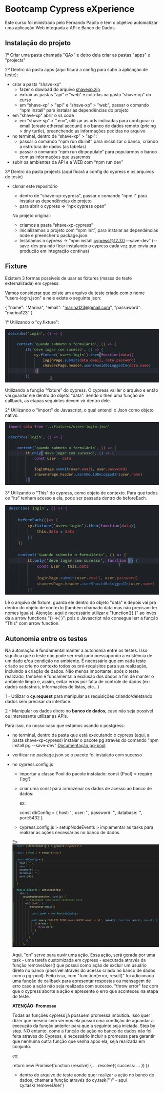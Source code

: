# Bootcamp Cypress eXperience

Este curso foi ministrado pelo Fernando Papito e tem o objetivo automatizar uma aplicação Web integrada a API e Banco de Dados.


## Instalação do projeto

1º Criar uma pasta chamada "QAx" e detro dela criar as pastas "apps" e "projects"

2º Dentro da pasta apps (aqui ficará a config para subir a aplicação de teste):

- criar a pasta “shave-xp”
  - fazer o dowload do arquivo [shavexp.zip](/instalacao_project/shavexp-mvp-1.zip)
  - extrair as pastas "api" e "web" e cola-las na pasta "shave-xp" do curso
  - em “shave-xp” > "api" e “shave-xp” > "web", passar o comando “npm install” para instalar as dependências do projeto
- em "shave-xp" abrir o vs code
  - em "shave-sp" > ".env", utilizar as urls indicadas para configurar o email (create ethereal account) e o  banco de dados remoto (pricing > tiny turtle), preenchendo as informações pedidas no arquivo
- no terminal, dentro de “shave-xp” > "api":
  - passar o comando “npm run db:init” para inicializar o banco, criando a estrutura de dados (as tabelas)
  - passar o comando “npm run db:populate” para popularmos o banco com as informações que usaremos
- subir os ambientes da API e a WEB com “npm run dev”


3º Dentro da pasta projects (aqui ficará a config do cypress e os arquivos de teste)

- clonar este repositório
  - dentro de "shave-xp-cypress", passar o comando "npm i" para instalar as dependências do projeto
  - para abrir o cypress → “npx cypress open”


  No projeto original:
    - criamos a pasta “shave-xp-cypress”
    - inicializamos o projeto com “npm init”, para instalar as dependências node e preencher o package.json
    - Instalamos o cypress → “npm install cypress@12.7.0 --save-dev”
    (--save-dev pra não ficar instalando o cypress cada vez que envia pra produção em integração contínua)

## Fixture

Existem 3 formas possíveis de usar as fixtures (massa de teste externalizada) em cypress:

Vamos considerar que existe um arquivo de teste criado com o nome "users-login.json" e nele existe o seguinte json:

{
    "name": "Marina",
    "email": "marina123@gmail.com",
    "passaword": "marina123"
}

1° Utilizando o "cy.fixture":

![img](/midia/cyFixture.png)

Utilizando a função "fixture" do cypress.
O cypress vai ler o arquivo e então vai guardar ele dentro do objeto "data".
Sendo o then uma função de callback, as etapas seguintes devem vir dentro dele.

2° Utilizando o "import" do Javascript, o qual entendi o Json como objeto nativo.

![img](/midia/importJavaScript.png)

3° Utilizando o "This" do cypress, como objeto de contexto. Para que todos os "its" tenham acesso a ela, pode ser passada dentro do beforeEach.

![img](/midia/this.png)

Lê o arquivo de fixture, guarda ele dentro do objeto "data" e depois vai pra dentro do objeto de contexto (também chamado data mas não precisam ter nomes iguais).
Atenção: aqui é necessário utilizar a "function(){ }" ao invés da a arrow functions "() =>{ }", pois o Javascript não consegue lerr a função "This" com arrow function.

## Autonomia entre os testes

Na automação é fundamental manter a autonomia entre os testes. Isso significa que o teste não pode ser realizado pressupondo a existência de um dado e/ou condição no ambiente. 
É necessário que em cada teste criado se crie no contexto todos os pré-requisitos para sua realização, incluindo a criação de dados. Não menos importante, após o teste realizado, também é funcamental a exclusão dos dados a fim de manter o ambiente limpo e, assim, evitar erros por falta de controle de dados (ex: dados cadastrais, informações de listas, etc...)

1 - Utilizar o **cy.request** para manipular as requisições criando/deletando dados sem precisar da interface.

2 - Manipular os dados direto no **banco de dados**, caso não seja possível ou interessante utilizar as APIs.

  Para isso, no nosso caso que estamos usando o postgress:

  - no terminal, dentro da pasta que está executando o cypress (aqui, a pasta shave-xp-cypress) instalar o pacote pg através do comando "npm install pg --save-dev" [Documentação pg-pool](https://www.npmjs.com/package/pg-pool)
  - verificar no package.json se o pacote foi instalado com sucesso
  - no cypress.config.js
    - importar a classe Pool do pacote instalado: const {Pool} = require ('pg')
    - criar uma const para armazenar os dados de acesso ao banco de dados:
      
      ex:

      const dbConfig = {
        host: '',
        user: '',
        password: '',
        database: '',
        port:5432
    }

    - cypress.config.js > setupNodeEvents > implementar as tasks para realizar as ações necessárias no banco de dados.

    Ex:
    ![img](/midia/pgPool.png)

    Aqui, "on" serve para ouvir uma ação. Essa ação, será gerada por uma task - uma tarefa customizada em cypress - executada através da função removeUser() que possui como ação de excluir um usuário direto no banco (possível através do acesso criado no banco de dados com o pg-pool).
    Feito isso, com "function(error, result)" foi adicionada uma função de callback para apresentar respostas ou mensagem de erro caso a ação não seja realizada com sucesso.
    "throw error" faz com que o cypress aborte a ação e apresente o erro que aconteceu na etapa do teste.

    **ATENÇÃO: Promessa**

    Todas as funções cypress já possuem promessa imbutida. Isso quer dizer que mesmo sem vermos ela possui uma condição de aguardar a execução da função anterior para que a seguinte seja iniciada. Step by step.
    NO entanto, como a função de ação no banco de dados não foi feita através do Cypress, é necessário incluir a promessa para garantir que nenhuma outra função que venha após ela, seja realizada em conjunto. 

    ex: 

    return new Promise(function (resolve) {
      ...
      resolve({ success: ... })
    })

    

    - dentro do arquivo de teste aonde quer realizar a ação no banco de dados, chamar a função através do cy.task('')" - aqui cy.task('removeUser')

  
